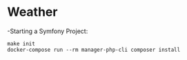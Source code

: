 # Weather

-Starting a Symfony Project:
```
make init
docker-compose run --rm manager-php-cli composer install
```